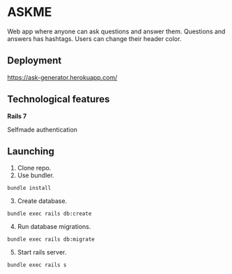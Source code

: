 # ASKME

Web app where anyone can ask questions and answer them. Questions and answers has hashtags. 
Users can change their header color.

## Deployment
https://ask-generator.herokuapp.com/

## Technological features

__Rails 7__

Selfmade authentication

## Launching

1. Clone repo.
1. Use bundler.
```
bundle install
```
3. Create database.
```
bundle exec rails db:create
```
4. Run database migrations.
```
bundle exec rails db:migrate
```
5. Start rails server.
```
bundle exec rails s
```
